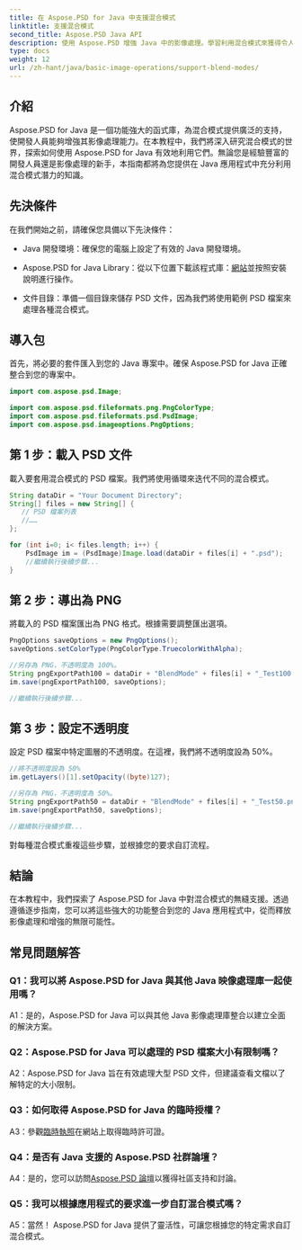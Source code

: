 ```yaml
---
title: 在 Aspose.PSD for Java 中支援混合模式
linktitle: 支援混合模式
second_title: Aspose.PSD Java API
description: 使用 Aspose.PSD 增強 Java 中的影像處理。學習利用混合模式來獲得令人驚嘆的效果。
type: docs
weight: 12
url: /zh-hant/java/basic-image-operations/support-blend-modes/
---
```

## 介紹

Aspose.PSD for Java 是一個功能強大的函式庫，為混合模式提供廣泛的支持，使開發人員能夠增強其影像處理能力。在本教程中，我們將深入研究混合模式的世界，探索如何使用 Aspose.PSD for Java 有效地利用它們。無論您是經驗豐富的開發人員還是影像處理的新手，本指南都將為您提供在 Java 應用程式中充分利用混合模式潛力的知識。

## 先決條件

在我們開始之前，請確保您具備以下先決條件：

- Java 開發環境：確保您的電腦上設定了有效的 Java 開發環境。

-  Aspose.PSD for Java Library：從以下位置下載該程式庫：[網站](https://releases.aspose.com/psd/java/)並按照安裝說明進行操作。

- 文件目錄：準備一個目錄來儲存 PSD 文件，因為我們將使用範例 PSD 檔案來處理各種混合模式。

## 導入包

首先，將必要的套件匯入到您的 Java 專案中。確保 Aspose.PSD for Java 正確整合到您的專案中。

```java
import com.aspose.psd.Image;

import com.aspose.psd.fileformats.png.PngColorType;
import com.aspose.psd.fileformats.psd.PsdImage;
import com.aspose.psd.imageoptions.PngOptions;
```

## 第 1 步：載入 PSD 文件

載入要套用混合模式的 PSD 檔案。我們將使用循環來迭代不同的混合模式。

```java
String dataDir = "Your Document Directory";
String[] files = new String[] {
   // PSD 檔案列表
   //……
};

for (int i=0; i< files.length; i++) {
    PsdImage im = (PsdImage)Image.load(dataDir + files[i] + ".psd");
    //繼續執行後續步驟...
}
```

## 第 2 步：導出為 PNG

將載入的 PSD 檔案匯出為 PNG 格式。根據需要調整匯出選項。

```java
PngOptions saveOptions = new PngOptions();
saveOptions.setColorType(PngColorType.TruecolorWithAlpha);

//另存為 PNG，不透明度為 100%。
String pngExportPath100 = dataDir + "BlendMode" + files[i] + "_Test100.png";
im.save(pngExportPath100, saveOptions);

//繼續執行後續步驟...
```

## 第 3 步：設定不透明度

設定 PSD 檔案中特定圖層的不透明度。在這裡，我們將不透明度設為 50%。

```java
//將不透明度設為 50%
im.getLayers()[1].setOpacity((byte)127);

//另存為 PNG，不透明度為 50%。
String pngExportPath50 = dataDir + "BlendMode" + files[i] + "_Test50.png";
im.save(pngExportPath50, saveOptions);

//繼續執行後續步驟...
```

對每種混合模式重複這些步驟，並根據您的要求自訂流程。

## 結論

在本教程中，我們探索了 Aspose.PSD for Java 中對混合模式的無縫支援。透過遵循逐步指南，您可以將這些強大的功能整合到您的 Java 應用程式中，從而釋放影像處理和增強的無限可能性。

## 常見問題解答

### Q1：我可以將 Aspose.PSD for Java 與其他 Java 映像處理庫一起使用嗎？

A1：是的，Aspose.PSD for Java 可以與其他 Java 影像處理庫整合以建立全面的解決方案。

### Q2：Aspose.PSD for Java 可以處理的 PSD 檔案大小有限制嗎？

A2：Aspose.PSD for Java 旨在有效處理大型 PSD 文件，但建議查看文檔以了解特定的大小限制。

### Q3：如何取得 Aspose.PSD for Java 的臨時授權？

 A3：參觀[臨時執照](https://purchase.aspose.com/temporary-license/)在網站上取得臨時許可證。

### Q4：是否有 Java 支援的 Aspose.PSD 社群論壇？

 A4：是的，您可以訪問[Aspose.PSD 論壇](https://forum.aspose.com/c/psd/34)以獲得社區支持和討論。

### Q5：我可以根據應用程式的要求進一步自訂混合模式嗎？

A5：當然！ Aspose.PSD for Java 提供了靈活性，可讓您根據您的特定需求自訂混合模式。